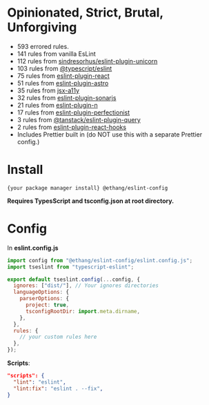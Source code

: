 # Opinionated, Strict, Brutal, Unforgiving

* 593 errored rules.
* 141 rules from vanilla EsLint
* 112 rules from [sindresorhus/eslint-plugin-unicorn](https://github.com/sindresorhus/eslint-plugin-unicorn)
* 103 rules from [@typescript/eslint](https://github.com/typescript-eslint/typescript-eslint)
* 75 rules from [eslint-plugin-react](https://github.com/jsx-eslint/eslint-plugin-react)
* 51 rules from [eslint-plugin-astro](https://www.npmjs.com/package/eslint-plugin-astro)
* 35 rules from [jsx-a11y](https://github.com/jsx-eslint/eslint-plugin-jsx-a11y)
* 32 rules from [eslint-plugin-sonarjs](https://github.com/SonarSource/eslint-plugin-sonarjs)
* 21 rules from [eslint-plugin-n](https://github.com/eslint-community/eslint-plugin-n/tree/67bbfdf3c6862dcbfe455a4afbd83fa60f9d1ea4)
* 17 rules from [eslint-plugin-perfectionist](https://github.com/azat-io/eslint-plugin-perfectionist)
* 3 rules from [@tanstack/eslint-plugin-query](https://tanstack.com/query/latest/docs/eslint/eslint-plugin-query)
* 2 rules from [eslint-plugin-react-hooks](https://github.com/facebook/react/tree/main/packages/eslint-plugin-react-hooks)
* Includes Prettier built in (do NOT use this with a separate Prettier config.)

# Install

`{your package manager install} @ethang/eslint-config`

**Requires TypesScript and tsconfig.json at root directory.**

# Config

In **eslint.config.js**

```js
import config from "@ethang/eslint-config/eslint.config.js";
import tseslint from "typescript-eslint";

export default tseslint.config(...config, {
  ignores: ["dist/"], // Your ignores directories
  languageOptions: {
    parserOptions: {
      project: true,
      tsconfigRootDir: import.meta.dirname,
    },
  },
  rules: {
    // your custom rules here
  },
});
```

**Scripts**:

```json
"scripts": {
  "lint": "eslint",
  "lint:fix": "eslint . --fix",
}
```
